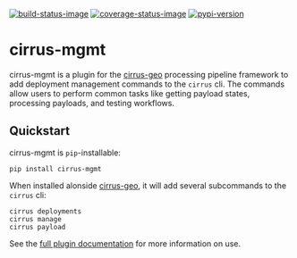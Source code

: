 [![build-status-image]][build-status]
[![coverage-status-image]][codecov]
[![pypi-version]][pypi]

# cirrus-mgmt

cirrus-mgmt is a plugin for the [cirrus-geo] processing pipeline framework to
add deployment management commands to the `cirrus` cli. The commands allow
users to perform common tasks like getting payload states, processing payloads,
and testing workflows.

## Quickstart

cirrus-mgmt is `pip`-installable:

```
pip install cirrus-mgmt
```

When installed alonside [cirrus-geo], it will add several subcommands to the
`cirrus` cli:

```
cirrus deployments
cirrus manage
cirrus payload
```

See the [full plugin documentation][docs] for more information on use.

[docs]: https://cirrus-geo.github.io/cirrus-mgmt/
[cirrus-geo]: https://github.com/cirrus-geo/cirrus-geo
[build-status-image]: https://github.com/cirrus-geo/cirrus-mgmt/actions/workflows/python-test.yml/badge.svg
[build-status]: https://github.com/cirrus-geo/cirrus-mgmt/actions/workflows/python-test.yml
[coverage-status-image]: https://img.shields.io/codecov/c/github/cirrus-geo/cirrus-mgmt/master.svg
[codecov]: https://codecov.io/github/cirrus-geo/cirrus-mgmt?branch=main
[pypi-version]: https://img.shields.io/pypi/v/cirrus-mgmt.svg
[pypi]: https://pypi.org/project/cirrus-mgmt/

